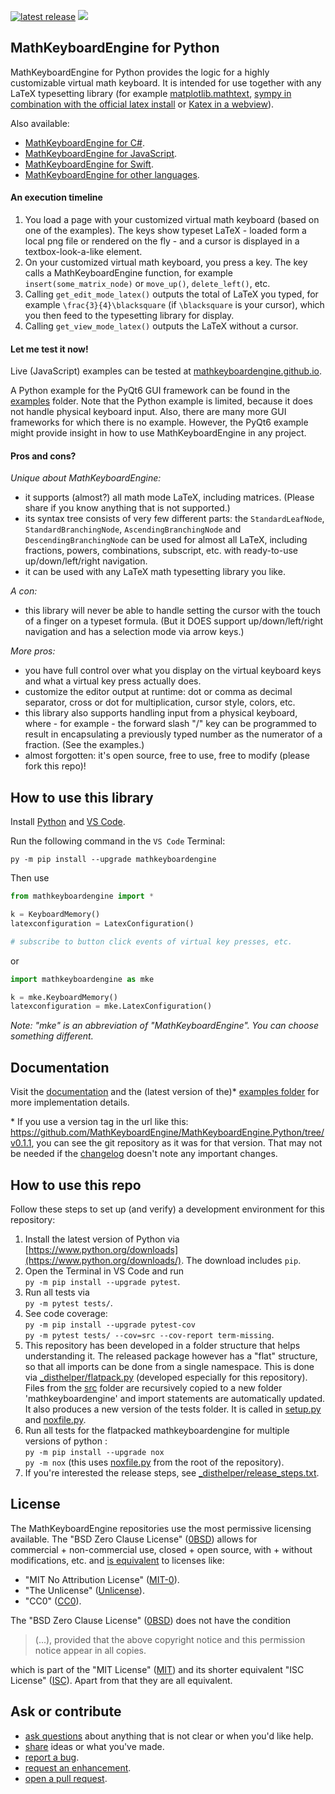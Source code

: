 [![latest release](https://badge.fury.io/py/mathkeyboardengine.svg)](https://badge.fury.io/py/mathkeyboardengine)
![](https://badgen.net/badge/test%20coverage/100%25/green)

## MathKeyboardEngine for Python

MathKeyboardEngine for Python provides the logic for a highly customizable virtual math keyboard. It is intended for use together with any LaTeX typesetting library (for example [matplotlib.mathtext](https://matplotlib.org/stable/api/mathtext_api.html), [sympy in combination with the official latex install](https://www.sympy.org) or [Katex in a webview](https://katex.org/)).

Also available:

- [MathKeyboardEngine for C#](https://github.com/MathKeyboardEngine/MathKeyboardEngine.CSharp#readme).
- [MathKeyboardEngine for JavaScript](https://github.com/MathKeyboardEngine/MathKeyboardEngine#readme).
- [MathKeyboardEngine for Swift](https://github.com/MathKeyboardEngine/MathKeyboardEngine.Swift#readme).
- [MathKeyboardEngine for other languages](https://github.com/MathKeyboardEngine).

#### An execution timeline

1. You load a page with your customized virtual math keyboard (based on one of the examples). The keys show typeset LaTeX - loaded form a local png file or rendered on the fly - and a cursor is displayed in a textbox-look-a-like element.
1. On your customized virtual math keyboard, you press a key. The key calls a MathKeyboardEngine function, for example `insert(some_matrix_node)` or `move_up()`, `delete_left()`, etc.
1. Calling `get_edit_mode_latex()` outputs the total of LaTeX you typed, for example `\frac{3}{4}\blacksquare` (if `\blacksquare` is your cursor), which you then feed to the typesetting library for display.
1. Calling `get_view_mode_latex()` outputs the LaTeX without a cursor.

#### Let me test it now!
 
Live (JavaScript) examples can be tested at [mathkeyboardengine.github.io](https://mathkeyboardengine.github.io).

A Python example for the PyQt6 GUI framework can be found in the [examples](https://github.com/MathKeyboardEngine/MathKeyboardEngine.Python/tree/main/examples) folder. Note that the Python example is limited, because it does not handle physical keyboard input. Also, there are many more GUI frameworks for which there is no example. However, the PyQt6 example might provide insight in how to use MathKeyboardEngine in any project.

#### Pros and cons?

<i>Unique about MathKeyboardEngine:</i>

- it supports (almost?) all math mode LaTeX, including matrices. (Please share if you know anything that is not supported.)
- its syntax tree consists of very few different parts: the `StandardLeafNode`, `StandardBranchingNode`, `AscendingBranchingNode` and `DescendingBranchingNode` can be used for almost all LaTeX, including fractions, powers, combinations, subscript, etc. with ready-to-use up/down/left/right navigation.
- it can be used with any LaTeX math typesetting library you like.

<i>A con:</i>

- this library will never be able to handle setting the cursor with the touch of a finger on a typeset formula. (But it DOES support up/down/left/right navigation and has a selection mode via arrow keys.)

<i>More pros:</i>

- you have full control over what you display on the virtual keyboard keys and what a virtual key press actually does.
- customize the editor output at runtime: dot or comma as decimal separator, cross or dot for multiplication, cursor style, colors, etc.
- this library also supports handling input from a physical keyboard, where - for example - the forward slash "/" key can be programmed to result in encapsulating a previously typed number as the numerator of a fraction. (See the examples.)
- almost forgotten: it's open source, free to use, free to modify (please fork this repo)!


## How to use this library

Install [Python](https://www.python.org/downloads/) and [VS Code](https://code.visualstudio.com).

Run the following command in the `VS Code` Terminal:
```
py -m pip install --upgrade mathkeyboardengine
```
Then use
```py
from mathkeyboardengine import *

k = KeyboardMemory()
latexconfiguration = LatexConfiguration()

# subscribe to button click events of virtual key presses, etc.
```
or
```py
import mathkeyboardengine as mke

k = mke.KeyboardMemory()
latexconfiguration = mke.LatexConfiguration()
```
<i>Note: "mke" is an abbreviation of "MathKeyboardEngine". You can choose something different.</i>


## Documentation

Visit the [documentation](https://mathkeyboardengine.github.io/docs/python/1.0/) and the (latest version of the)* [examples folder](https://github.com/MathKeyboardEngine/MathKeyboardEngine.Python/tree/main/examples) for more implementation details.

\* If you use a version tag in the url like this: https://github.com/MathKeyboardEngine/MathKeyboardEngine.Python/tree/v0.1.1, you can see the git repository as it was for that version. That may not be needed if the [changelog](https://github.com/MathKeyboardEngine/MathKeyboardEngine.Python/tree/main/CHANGELOG.md) doesn't note any important changes.


## How to use this repo

Follow these steps to set up (and verify) a development environment for this repository:

1. Install the latest version of Python via [https://www.python.org/downloads](https://www.python.org/downloads/). The download includes `pip`.
1. Open the Terminal in VS Code and run<br/>`py -m pip install --upgrade pytest`.
1. Run all tests via<br/>`py -m pytest tests/`.
1. See code coverage:<br/>`py -m pip install --upgrade pytest-cov`<br/>`py -m pytest tests/ --cov=src --cov-report term-missing`.
1. This repository has been developed in a folder structure that helps understanding it. The released package however has a "flat" structure, so that all imports can be done from a single namespace. This is done via [_disthelper/flatpack.py](https://github.com/MathKeyboardEngine/MathKeyboardEngine.Python/blob/main/_disthelper/flatpack.py) (developed especially for this repository). Files from the [src](https://github.com/MathKeyboardEngine/MathKeyboardEngine.Python/tree/main/src) folder are recursively copied to a new folder 'mathkeyboardengine' and import statements are automatically updated. It also produces a new version of the tests folder. It is called in [setup.py](https://github.com/MathKeyboardEngine/MathKeyboardEngine.Python/blob/main/setup.py) and [noxfile.py](https://github.com/MathKeyboardEngine/MathKeyboardEngine.Python/blob/main/noxfile.py).
1. Run all tests for the flatpacked mathkeyboardengine for multiple versions of python :<br/>`py -m pip install --upgrade nox`<br/>`py -m nox` (this uses [noxfile.py](https://github.com/MathKeyboardEngine/MathKeyboardEngine.Python/blob/main/noxfile.py) from the root of the repository).
1. If you're interested the release steps, see [_disthelper/release_steps.txt](https://github.com/MathKeyboardEngine/MathKeyboardEngine.Python/blob/main/_disthelper/release_steps.txt).


## License

The MathKeyboardEngine repositories use the most permissive licensing available. The "BSD Zero Clause License" ([0BSD](https://choosealicense.com/licenses/0bsd/)) allows for<br/>
commercial + non-commercial use, closed + open source, with + without modifications, etc. and [is equivalent](https://github.com/github/choosealicense.com/issues/805) to licenses like:

- "MIT No Attribution License" ([MIT-0](https://choosealicense.com/licenses/mit-0//)).
- "The Unlicense" ([Unlicense](https://choosealicense.com/licenses/unlicense/)).
- "CC0" ([CC0](https://choosealicense.com/licenses/cc0/)).

The "BSD Zero Clause License" ([0BSD](https://choosealicense.com/licenses/0bsd/)) does not have the condition

> (...), provided that the above copyright notice and this permission notice appear in all copies.

which is part of the "MIT License" ([MIT](https://choosealicense.com/licenses/mit/)) and its shorter equivalent "ISC License" ([ISC](https://choosealicense.com/licenses/isc/)). Apart from that they are all equivalent.


## Ask or contribute

- [ask questions](https://github.com/MathKeyboardEngine/MathKeyboardEngine.Python/discussions) about anything that is not clear or when you'd like help.
- [share](https://github.com/MathKeyboardEngine/MathKeyboardEngine.Python/discussions) ideas or what you've made.
- [report a bug](https://github.com/MathKeyboardEngine/MathKeyboardEngine.Python/issues).
- [request an enhancement](https://github.com/MathKeyboardEngine/MathKeyboardEngine.Python/issues).
- [open a pull request](https://github.com/MathKeyboardEngine/MathKeyboardEngine.Python/pulls).
